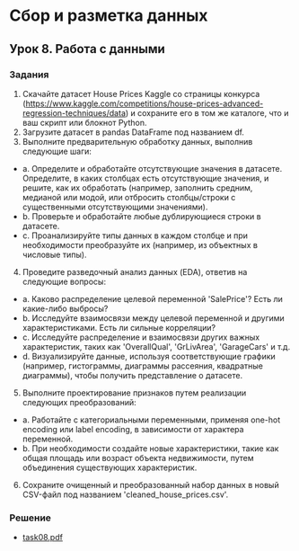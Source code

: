 # Сбор и разметка данных

## Урок 8. Работа с данными

### Задания

1. Скачайте датасет House Prices Kaggle со страницы конкурса (https://www.kaggle.com/competitions/house-prices-advanced-regression-techniques/data) и сохраните его в том же каталоге, что и ваш скрипт или блокнот Python.
2. Загрузите датасет в pandas DataFrame под названием df.
3. Выполните предварительную обработку данных, выполнив следующие шаги: 
- a. Определите и обработайте отсутствующие значения в датасете. Определите, в каких столбцах есть отсутствующие значения, и решите, как их обработать (например, заполнить средним, медианой или модой, или отбросить столбцы/строки с существенными отсутствующими значениями). 
- b. Проверьте и обработайте любые дублирующиеся строки в датасете. 
- c. Проанализируйте типы данных в каждом столбце и при необходимости преобразуйте их (например, из объектных в числовые типы).
4. Проведите разведочный анализ данных (EDA), ответив на следующие вопросы: 
- a. Каково распределение целевой переменной 'SalePrice'? Есть ли какие-либо выбросы? 
- b. Исследуйте взаимосвязи между целевой переменной и другими характеристиками. Есть ли сильные корреляции? 
- c. Исследуйте распределение и взаимосвязи других важных характеристик, таких как 'OverallQual', 'GrLivArea', 'GarageCars' и т.д. 
- d. Визуализируйте данные, используя соответствующие графики (например, гистограммы, диаграммы рассеяния, квадратные диаграммы), чтобы получить представление о датасете.
5. Выполните проектирование признаков путем реализации следующих преобразований: 
- a. Работайте с категориальными переменными, применяя one-hot encoding или label encoding, в зависимости от характера переменной.
- b. При необходимости создайте новые характеристики, такие как общая площадь или возраст объекта недвижимости, путем объединения существующих характеристик.
6. Сохраните очищенный и преобразованный набор данных в новый CSV-файл под названием 'cleaned_house_prices.csv'.

### Решение

- [task08.pdf](https://github.com/allseenn/api/blob/main/08.Tasks/task08.pdf)
